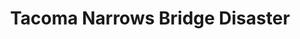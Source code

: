 ---
title: "Tacoma Narrows Bridge Disaster"
summary: "Progressive / Metal / Alternative band from London, UK Tacoma Narrows Bridge Disaster hail from London, the meeting of five minds who share a love for atmospheric art-metal. Bringing together elements of post rock and progressive metal, as well as diverse influences from glitch to stoner rock, they generate a unique and mesmerizing sound. Moments of reflective serenity and complex spiraling soundscapes mix with massive riffs and crushing climaxes to take audiences on a journey. Drew Vernon - Guitars + Production Adam Paul - Guitars Tom Granica - Bass Alex Rainbow - Drums"
image: "tacoma-narrows-bridge-disaster.jpg"
---